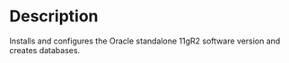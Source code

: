 Description
===========

Installs and configures the Oracle standalone 11gR2 software version and creates databases.
